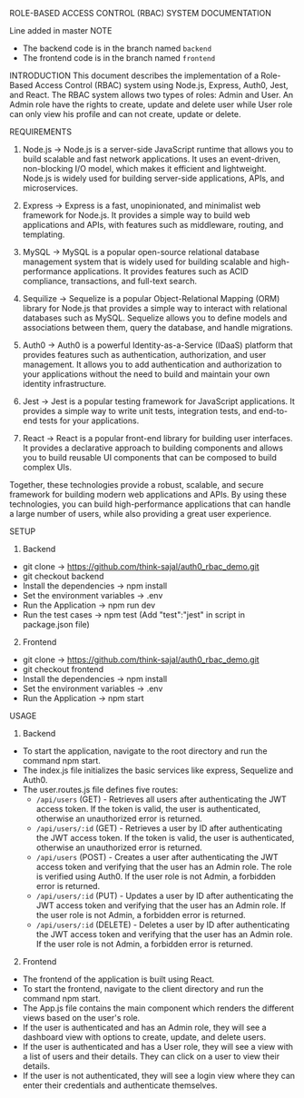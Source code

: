 ROLE-BASED ACCESS CONTROL (RBAC) SYSTEM DOCUMENTATION

Line added in master NOTE 
 - The backend code is in the branch named `backend`
 - The frontend code is in the branch named `frontend`

INTRODUCTION
This document describes the implementation of a Role-Based Access Control (RBAC) system using Node.js, Express, Auth0, Jest, and React. The RBAC system allows two types of roles: Admin and User. An Admin role have the rights to create, update and delete user while User role can only view his profile and can not create, update or delete.


REQUIREMENTS
 1. Node.js -> Node.js is a server-side JavaScript runtime that allows you to build scalable and fast network applications. It uses an event-driven, non-blocking I/O model, which makes it efficient and lightweight. Node.js is widely used for building server-side applications, APIs, and microservices.
 
 2. Express -> Express is a fast, unopinionated, and minimalist web framework for Node.js. It provides a simple way to build web applications and APIs, with features such as middleware, routing, and templating.
 
 3. MySQL -> MySQL is a popular open-source relational database management system that is widely used for building scalable and high-performance applications. It provides features such as ACID compliance, transactions, and full-text search.
 
 4. Sequilize -> Sequelize is a popular Object-Relational Mapping (ORM) library for Node.js that provides a simple way to interact with relational databases such as MySQL. Sequelize allows you to define models and associations between them, query the database, and handle migrations.
 
 5. Auth0 -> Auth0 is a powerful Identity-as-a-Service (IDaaS) platform that provides features such as authentication, authorization, and user management. It allows you to add authentication and authorization to your applications without the need to build and maintain your own identity infrastructure.
 
 6. Jest -> Jest is a popular testing framework for JavaScript applications. It provides a simple way to write unit tests, integration tests, and end-to-end tests for your applications.
 
 7. React -> React is a popular front-end library for building user interfaces. It provides a declarative approach to building components and allows you to build reusable UI components that can be composed to build complex UIs. 

Together, these technologies provide a robust, scalable, and secure framework for building modern web applications and APIs. By using these technologies, you can build high-performance applications that can handle a large number of users, while also providing a great user experience.

SETUP

1. Backend

 - git clone -> https://github.com/think-sajal/auth0_rbac_demo.git
 - git checkout backend
 - Install the dependencies -> npm install
 - Set the environment variables -> .env
 - Run the Application -> npm run dev
 - Run the test cases -> npm test (Add "test":"jest" in script in package.json file)
 
2. Frontend

 - git clone -> https://github.com/think-sajal/auth0_rbac_demo.git
 - git checkout frontend
 - Install the dependencies -> npm install
 - Set the environment variables -> .env
 - Run the Application -> npm start
 
USAGE

1. Backend

 - To start the application, navigate to the root directory and run the command npm start.
 - The index.js file initializes the basic services like express, Sequelize and Auth0.
 - The user.routes.js file defines five routes:
   * `/api/users` (GET) - Retrieves all users after authenticating the JWT access token. If the token is valid, the user is authenticated, otherwise an unauthorized error is returned.
   * `/api/users/:id` (GET) - Retrieves a user by ID after authenticating the JWT access token. If the token is valid, the user is authenticated, otherwise an unauthorized error is returned.
   * `/api/users` (POST) - Creates a user after authenticating the JWT access token and verifying that the user has an Admin role. The role is verified using Auth0. If the user role is not Admin, a forbidden error is returned.
   * `/api/users/:id` (PUT) - Updates a user by ID after authenticating the JWT access token and verifying that the user has an Admin role. If the user role is not Admin, a forbidden error is returned.
   * `/api/users/:id` (DELETE) - Deletes a user by ID after authenticating the JWT access token and verifying that the user has an Admin role. If the user role is not Admin, a forbidden error is returned.
 
2. Frontend
 - The frontend of the application is built using React.
 - To start the frontend, navigate to the client directory and run the command npm start.
 - The App.js file contains the main component which renders the different views based on the user's role.
 - If the user is authenticated and has an Admin role, they will see a dashboard view with options to create, update, and delete users.
 - If the user is authenticated and has a User role, they will see a view with a list of users and their details. They can click on a user to view their details.
 - If the user is not authenticated, they will see a login view where they can enter their credentials and authenticate themselves.

  
